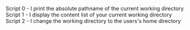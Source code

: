 Script 0 - I print the absolute pathname of the current working directory  
Script 1 - I display the content list of your current working directory   
Script 2 - I change the working directory to the users's home directory  


